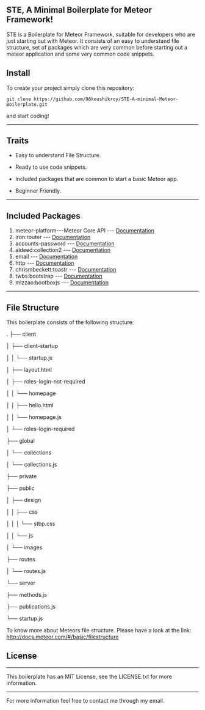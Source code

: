STE, A Minimal Boilerplate for Meteor Framework!
-----------------------------------------------------------

STE is a Boilerplate for Meteor Framework, suitable for developers who are just starting out with Meteor. It consists of an easy to understand file structure, set of packages which are very common before starting out a meteor application and some very common code snippets.

Install
------

To create your project simply clone this repository:

    git clone https://github.com/96koushikroy/STE-A-minimal-Meteor-Boilerplate.git

and start coding! 

-----


Traits
-------

 - Easy to understand File Structure.
 
 - Ready to use code snippets.
 
 - Included packages that are common to start a basic Meteor app.
 
 - Beginner Friendly.

----------

Included Packages
-------

 1. meteor-platform---Meteor Core API --- [Documentation](http://docs.meteor.com/#/full/)
 2. iron:router --- [Documentation](https://github.com/iron-meteor/iron-router)
 3. accounts-password --- [Documentation](http://blog.benmcmahen.com/post/41741539120/building-a-customized-accounts-ui-for-meteor)
 4. aldeed:collection2 --- [Documentation](https://github.com/aldeed/meteor-collection2/)
 5. email --- [Documentation](http://docs.meteor.com/#/full/email)
 6. http --- [Documentation](http://docs.meteor.com/#/full/http)
 7. chrismbeckett:toastr --- [Documentation](https://github.com/chrismbeckett/meteor-toastr/)
 8. twbs:bootstrap --- [Documentation](https://github.com/twbs/bootstrap/)
 9. mizzao:bootboxjs --- [Documentation](https://github.com/TimHeckel/meteor-bootboxjs/)

---
File Structure
-------

This boilerplate consists of the following structure:

. 
├── client 

│ ├── client-startup 

│ │ └── startup.js 

│ ├── layout.html 

│ ├── roles-login-not-required 

│ │ └── homepage 

│ │ ├── hello.html 

│ │ └── homepage.js 

│ └── roles-login-required 

├── global 

│ └── collections 

│ └── collections.js 

├── private 

├── public 

│ ├── design 

│ │ ├── css 

│ │ │ └── stbp.css 

│ │ └── js 

│ └── images 

├── routes 

│ └── routes.js 

└── server 

├── methods.js 

├── publications.js 

└── startup.js

To know more about Meteors file structure. Please have a look at the link: http://docs.meteor.com/#/basic/filestructure 

License
-------
---

This boilerplate has an MIT License, see the LICENSE.txt for more information.

---
For more information feel free to contact me through my email.
